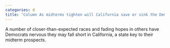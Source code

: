 ```yaml
---
categories: d
title: "Column As midterms tighten will California save or sink the Democrats"
---
```

A number of closer-than-expected races and fading hopes in others have Democrats nervous they may fall short in California, a state key to their midterm prospects.